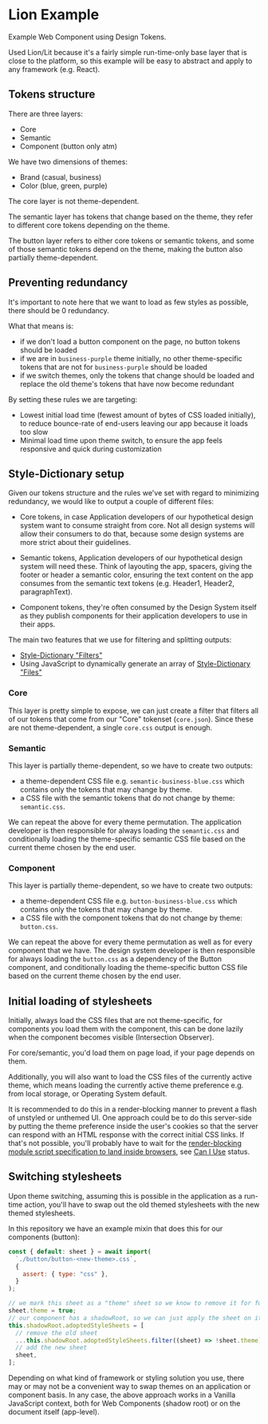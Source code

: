# Lion Example

Example Web Component using Design Tokens.

Used Lion/Lit because it's a fairly simple run-time-only base layer that is close to the platform, so this example will be easy to abstract and apply to any framework (e.g. React).

## Tokens structure

There are three layers:

- Core
- Semantic
- Component (button only atm)

We have two dimensions of themes:

- Brand (casual, business)
- Color (blue, green, purple)

The core layer is not theme-dependent.

The semantic layer has tokens that change based on the theme, they refer to different core tokens depending on the theme.

The button layer refers to either core tokens or semantic tokens, and some of those semantic tokens depend on the theme, making the button also partially theme-dependent.

## Preventing redundancy

It's important to note here that we want to load as few styles as possible, there should be 0 redundancy.

What that means is:

- if we don't load a button component on the page, no button tokens should be loaded
- if we are in `business-purple` theme initially, no other theme-specific tokens that are not for `business-purple` should be loaded
- if we switch themes, only the tokens that change should be loaded and replace the old theme's tokens that have now become redundant

By setting these rules we are targeting:

- Lowest initial load time (fewest amount of bytes of CSS loaded initially), to reduce bounce-rate of end-users leaving our app because it loads too slow
- Minimal load time upon theme switch, to ensure the app feels responsive and quick during customization

## Style-Dictionary setup

Given our tokens structure and the rules we've set with regard to minimizing redundancy, we would like to output a couple of different files:

- Core tokens, in case Application developers of our hypothetical design system want to consume straight from core. Not all design systems will allow their consumers to do that, because some design systems are more strict about their guidelines.

- Semantic tokens, Application developers of our hypothetical design system will need these. Think of layouting the app, spacers, giving the footer or header a semantic color, ensuring the text content on the app consumes from the semantic text tokens (e.g. Header1, Header2, paragraphText).

- Component tokens, they're often consumed by the Design System itself as they publish components for their application developers to use in their apps.

The main two features that we use for filtering and splitting outputs:

- [Style-Dictionary "Filters"](https://amzn.github.io/style-dictionary/#/formats?id=filtering-tokens)
- Using JavaScript to dynamically generate an array of [Style-Dictionary "Files"](https://amzn.github.io/style-dictionary/#/formats?id=using-formats)

### Core

This layer is pretty simple to expose, we can just create a filter that filters all of our tokens that come from our "Core" tokenset (`core.json`). Since these are not theme-dependent, a single `core.css` output is enough.

### Semantic

This layer is partially theme-dependent, so we have to create two outputs:

- a theme-dependent CSS file e.g. `semantic-business-blue.css` which contains only the tokens that may change by theme.
- a CSS file with the semantic tokens that do not change by theme: `semantic.css`.

We can repeat the above for every theme permutation. The application developer is then responsible for always loading the `semantic.css` and conditionally loading the theme-specific semantic CSS file based on the current theme chosen by the end user.

### Component

This layer is partially theme-dependent, so we have to create two outputs:

- a theme-dependent CSS file e.g. `button-business-blue.css` which contains only the tokens that may change by theme.
- a CSS file with the component tokens that do not change by theme: `button.css`.

We can repeat the above for every theme permutation as well as for every component that we have. The design system developer is then responsible for always loading the `button.css` as a dependency of the Button component, and conditionally loading the theme-specific button CSS file based on the current theme chosen by the end user.

## Initial loading of stylesheets

Initially, always load the CSS files that are not theme-specific, for components you load them with the component, this can be done lazily when the component becomes visible (Intersection Observer).

For core/semantic, you'd load them on page load, if your page depends on them.

Additionally, you will also want to load the CSS files of the currently active theme, which means loading the currently active theme preference e.g. from local storage, or Operating System default.

It is recommended to do this in a render-blocking manner to prevent a flash of unstyled or unthemed UI.
One approach could be to do this server-side by putting the theme preference inside the user's cookies so that the server can respond with an HTML response with the correct initial CSS links. If that's not possible, you'll probably have to wait for the [render-blocking module script specification to land inside browsers](https://github.com/whatwg/html/pull/10035), see [Can I Use](https://caniuse.com/mdn-html_elements_script_blocking) status.

## Switching stylesheets

Upon theme switching, assuming this is possible in the application as a run-time action, you'll have to swap out the old themed stylesheets with the new themed stylesheets.

In this repository we have an example mixin that does this for our components (button):

```js
const { default: sheet } = await import(
  `./button/button-<new-theme>.css`,
  {
    assert: { type: "css" },
  }
);

// we mark this sheet as a "theme" sheet so we know to remove it for future swaps
sheet.theme = true;
// our component has a shadowRoot, so we can just apply the sheet on it so its styles don't leak outwards
this.shadowRoot.adoptedStyleSheets = [
  // remove the old sheet
  ...this.shadowRoot.adoptedStyleSheets.filter((sheet) => !sheet.theme),
  // add the new sheet
  sheet,
];
```

Depending on what kind of framework or styling solution you use, there may or may not be a convenient way to swap themes on an application or component basis. In any case, the above approach works in a Vanilla JavaScript context, both for Web Components (shadow root) or on the document itself (app-level).
